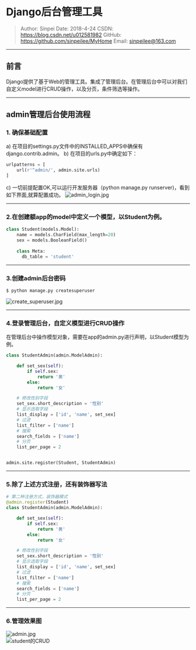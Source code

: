 # Django后台管理工具

>Author: Sinpei 
>Date: 2018-4-24
>CSDN: https://blog.csdn.net/u012581982
>GitHub: https://github.com/sinpeilee/MyHome
>Email: sinpeilee@163.com 

---


## 前言
Django提供了基于Web的管理工具。集成了管理后台。在管理后台中可以对我们自定义model进行CRUD操作，以及分页，条件筛选等操作。

---
## admin管理后台使用流程

### 1. 确保基础配置
a) 在项目的settings.py文件中的INSTALLED_APPS中确保有django.contrib.admin。
b) 在项目的urls.py中确定如下：
```python
urlpatterns = [
    url(r'^admin/', admin.site.urls)
]
```
c) 一切前提配置OK,可以运行开发服务器（python manage.py runserver)，看到如下界面,就算配置成功。
![admin_login.jpg](https://upload-images.jianshu.io/upload_images/10903485-78569647faf139ef.jpg?imageMogr2/auto-orient/strip%7CimageView2/2/w/1240)

---
### 2.在创建额app的model中定义一个模型，以Student为例。
```python
class Student(models.Model):
    name = models.CharField(max_length=20)
    sex = models.BooleanField()
    
    class Meta:
      db_table = 'student'
```
___
### 3.创建admin后台密码
```shell
$ python manage.py createsuperuser
```
![create_superuser.jpg](https://upload-images.jianshu.io/upload_images/10903485-9b89323c86206758.jpg?imageMogr2/auto-orient/strip%7CimageView2/2/w/1240)

---
### 4.登录管理后台，自定义模型进行CRUD操作
在管理后台中操作模型对象，需要在app的admin.py进行声明，以Student模型为例。
```python
class StudentAdmin(admin.ModelAdmin):

    def set_sex(self):
        if self.sex:
            return '男'
        else:
            return '女'

    # 修改性别字段
    set_sex.short_description = '性别'
    # 显示选取字段
    list_display = ['id', 'name', set_sex]
    # 过滤
    list_filter = ['name']
    # 搜索
    search_fields = ['name']
    # 分页
    list_per_page = 2


admin.site.register(Student, StudentAdmin)
```

----
### 5.除了上述方式注册，还有装饰器写法
```python
# 第二种注册方式，装饰器模式
@admin.register(Student)
class StudentAdmin(admin.ModelAdmin):

    def set_sex(self):
        if self.sex:
            return '男'
        else:
            return '女'

    # 修改性别字段
    set_sex.short_description = '性别'
    # 显示选取字段
    list_display = ['id', 'name', set_sex]
    # 过滤
    list_filter = ['name']
    # 搜索
    search_fields = ['name']
    # 分页
    list_per_page = 2

```

---

### 6.管理效果图
![admin.jpg](https://upload-images.jianshu.io/upload_images/10903485-17e2b7fb121a4c19.jpg?imageMogr2/auto-orient/strip%7CimageView2/2/w/1240)
<br>
![student的CRUD](https://upload-images.jianshu.io/upload_images/10903485-73e3df3b1eb69371.png?imageMogr2/auto-orient/strip%7CimageView2/2/w/1240)













